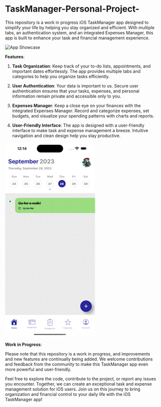 # TaskManager-Personal-Project-
This repository is a work in progress iOS TaskManager app designed to simplify your life by helping you stay organized and efficient. With multiple tabs, an authentication system, and an integrated Expenses Manager, this app is built to enhance your task and financial management experience.        


![App Showcase](/images/Simulator-pt1.gif)


**Features**:       
  


1. **Task Organization**: Keep track of your to-do lists, appointments, and important dates effortlessly. The app provides multiple tabs and categories to help you organize tasks       efficiently. 

  

2. **User Authentication**: Your data is important to us. Secure user authentication ensures that your tasks, expenses, and personal information remain private and accessible only to you. 

  

3. **Expenses Manager**: Keep a close eye on your finances with the integrated Expenses Manager. Record and categorize expenses, set budgets, and visualize your spending patterns with charts and reports. 

  

4. **User-Friendly Interface**: The app is designed with a user-friendly interface to make task and expense management a breeze. Intuitive navigation and clean design help you stay productive. 


![App Showcase](/images/Simulator-pt2.gif)
   

**Work in Progress**:        

Please note that this repository is a work in progress, and improvements and new features are continually being added. We welcome contributions and feedback from the community to make this TaskManager app even more powerful and user-friendly.        

  

Feel free to explore the code, contribute to the project, or report any issues you encounter. Together, we can create an exceptional task and expense management solution for iOS users. Join us on this journey to bring organization and financial control to your daily life with the iOS TaskManager app! 
